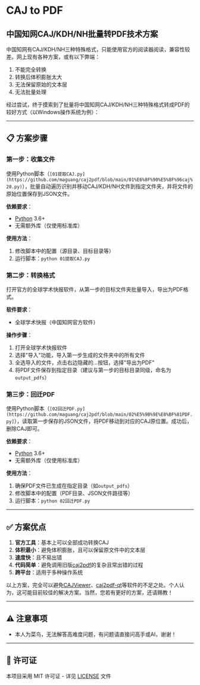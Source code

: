 # CAJ to PDF
## 中国知网CAJ/KDH/NH批量转PDF技术方案

中国知网有CAJ/KDH/NH三种特殊格式，只能使用官方的阅读器阅读，兼容性较差。网上现有各种方案，或有以下弊端：
1. 不能完全转换
2. 转换后体积膨胀太大
3. 无法保留原始的文本层
4. 无法批量处理

经过尝试，终于摸索到了批量将中国知网CAJ/KDH/NH三种特殊格式转成PDF的较好方式（以Windows操作系统为例）：

---

## 📋 方案步骤

### 第一步：收集文件
使用Python脚本（`[01提取CAJ.py](https://github.com/maguang/caj2pdf/blob/main/01%E6%8F%90%E5%8F%96caj%20.py)`），批量自动遍历识别并移动CAJ/KDH/NH文件到指定文件夹，并将文件的原始位置保存到JSON文件。

**依赖要求**：
- [Python](https://www.python.org/) 3.6+
- 无需额外库（仅使用标准库）

**使用方法**：
1. 修改脚本中的配置（源目录、目标目录等）
2. 运行脚本：`python 01提取CAJ.py`

### 第二步：转换格式
打开官方的全球学术快报软件，从第一步的目标文件夹批量导入，导出为PDF格式。

**软件要求**：
- 全球学术快报（中国知网官方软件）

**操作步骤**：
1. 打开全球学术快报软件
2. 选择"导入"功能，导入第一步生成的文件夹中的所有文件
3. 全选导入的文件，点击右边隐藏的...按钮，选择"导出为PDF"
4. 将PDF文件保存到指定目录（建议与第一步的目标目录同级，命名为`output_pdfs`）

### 第三步：回迁PDF
使用Python脚本（`[02回迁PDF.py](https://github.com/maguang/caj2pdf/blob/main/02%E5%9B%9E%E8%BF%81PDF.py]`），读取第一步保存的JSON文件，将PDF移动到对应的CAJ原位置。成功后，删除CAJ即可。

**依赖要求**：
- [Python](https://www.python.org/) 3.6+
- 无需额外库（仅使用标准库）

**使用方法**：
1. 确保PDF文件已生成在指定目录（如`output_pdfs`）
2. 修改脚本中的配置（PDF目录、JSON文件路径等）
3. 运行脚本：`python 02回迁PDF.py`

---

## ✅ 方案优点

1. **官方工具**：基本上可以全部成功转换CAJ
2. **体积最小**：避免体积膨胀，且可以保留原文件中的文本层
3. **速度快**：且不易出错
4. **代码简单**：避免调用旧版[caj2pdf](https://github.com/caj2pdf/caj2pdf)的复杂且常出错的过程
5. **跨平台**：适用于多种操作系统

以上方案，完全可以避免[CAJViewer](https://cajviewer.cnki.net/)、[caj2pdf-qt](https://github.com/sainnhe/caj2pdf-qt)等软件的不足之处。个人认为，这可能目前较佳的解决方案。当然，您若有更好的方案，还请赐教！

---

## ⚠️ 注意事项

- 本人为菜鸟，无法解答高难度问题，有问题请直接问高手或AI，谢谢！

---

## 📄 许可证

本项目采用 MIT 许可证 - 详见 [LICENSE](LICENSE) 文件
